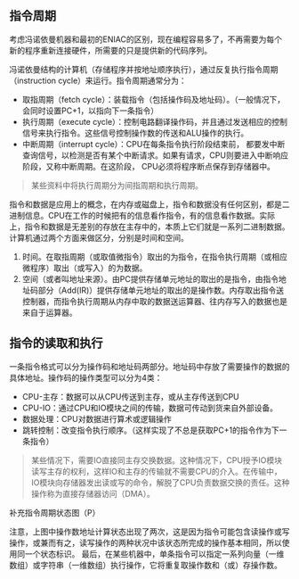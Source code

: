 
## 指令周期 ##

考虑冯诺依曼机器和最初的ENIAC的区别，现在编程容易多了，不再需要为每个新的程序重新连接硬件，所需要的只是提供新的代码序列。

冯诺依曼结构的计算机（存储程序并按地址顺序执行），通过反复执行指令周期（instruction cycle）来运行。指令周期通常分为：

* 取指周期（fetch cycle）：装载指令（包括操作码及地址码）。（一般情况下，会同时设置PC+1，以指向下一条指令）
* 执行周期（execute cycle）：控制电路翻译操作码，并且通过发送相应的控制信号来执行指令。这些信号控制操作数的传送和ALU操作的执行。
* 中断周期（interrupt cycle）：CPU在每条指令执行阶段结束前， 都要发中断查询信号，以检测是否有某个中断请求。如果有请求，CPU则要进入中断响应阶段，又称中断周期。在这阶段， CPU必须将程序断点保存到存储器中。

> 某些资料中将执行周期分为间指周期和执行周期。

指令和数据是应用上的概念，在内存或磁盘上，指令和数据没有任何区别，都是二进制信息。CPU在工作的时候把有的信息看作指令，有的信息看作数据。实际上，指令和数据是无差别的存放在主存中的，本质上它们就是一系列二进制数据。计算机通过两个方面来做区分，分别是时间和空间。

1. 时间。在取指周期（或取值微指令）取出的为指令，在指令执行周期（或相应微程序）取出（或写入）的为数据。
2. 空间（或者叫地址来源）。由PC提供存储单元地址的取出的是指令，由指令地址码部分（Add(IR)）提供存储单元地址的取出的是操作数。内存取出指令送控制器，而指令执行周期从内存中取的数据送运算器、往内存写入的数据也是来自于运算器。

## 指令的读取和执行 ##

一条指令格式可以分为操作码和地址码两部分。地址码中存放了需要操作的数据的具体地址。操作码的操作类型可以分为4类：

* CPU-主存：数据可以从CPU传送到主存，或从主存传送到CPU
* CPU-IO：通过CPU和IO模块之间的传输，数据可传动到货来自外部设备。
* 数据处理：CPU对数据进行算术或逻辑操作
* 跳转控制：改变指令执行顺序。（这样实现了不总是获取PC+1的指令作为下一条指令）

> 某些情况下，需要IO直接同主存交换数据。这种情况下，CPU授予IO模块读写主存的权利，这样IO和主存的传输就不需要CPU的介入。在传输中，IO模块向存储器发出读或写的命令，解脱了CPU负责数据交换的责任。这种操作称为直接存储器访问（DMA）。

补充指令周期状态图（P）

注意，上图中操作数地址计算状态出现了两次，这是因为指令可能包含读操作或写操作，或兼而有之，读写操作的两种状况中该状态所完成的操作基本相同，所以使用同一个状态标识。
最后，在某些机器中，单条指令可以指定一系列向量（一维数组）或字符串（一维数组）执行操作，它将重复取操作数和（或）存操作数。
